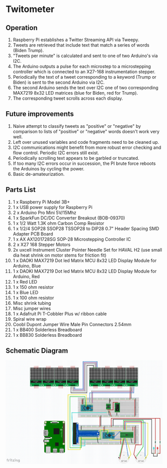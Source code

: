 # Twitometer  

## Operation  
1. Raspberry Pi establishes a Twitter Streaming API via Tweepy.  
2. Tweets are retrieved that include text that match a series of words (Biden Trump).  
3. "Tweets per minute" is calculated and sent to one of two Arduino's via I2C.  
4. The Arduino outputs a pulse for each microstep to a microstepping controller which is connected to an X27-168 instrumentation stepper.  
5. Periodically  the text of a tweet corresponding to a keyword (Trump or Biden) is sent to the second Arduino via I2C.  
6. The second Arduino sends the text over I2C one of two corresponding MAX7219 8x32 LED matrices (blue for Biden, red for Trump).  
7. The corresponding tweet scrolls across each display.  

## Future improvements   
1. Naive attempt to classify tweets as "positive" or "negative" by comparison to lists of "positive" or "negative" words doesn't work very well.   
2. Left over unused variables and code fragments need to be cleaned up.  
3. I2C communications might benefit from more robust error checking and flow control. Periodic I2C errors still exist.  
4. Periodically scrolling text appears to be garbled or truncated.  
5. If too many I2C errors occur in succession, the PI brute force reboots the Arduinos by cycling the power.  
6. Basic de-amateurization.  
 

 ## Parts List
1. 1 x Raspberry Pi Model 3B+
2. 1 x USB power supply for Raspberry Pi
3. 2 x Arduino Pro Mini 5V/15Mhz
4. 1 x SparkFun DC/DC Converter Breakout (BOB-09370)
5. 1 x 1/2 Watt  1.3K ohm Carbon Comp Resistor
6. 1 x 1/2/4 SOP28 SSOP28 TSSOP28 to DIP28 0.7" Header Spacing SMD Adapter PCB Board
7. 1 x AX AX1201728SG SOP-28 Microstepping Controller IC
8. 2 x X27 168 Stepper Motors
9. 2x uxcell Instrument Cluster Pointer Needle Set for HAVAL H2 (use small dia heat shrink on motor stems for friction fit)
10. 1 x DAOKI MAX7219 Dot led Matrix MCU 8x32 LED Display Module for Arduino, Blue
11. 1 x DAOKI MAX7219 Dot led Matrix MCU 8x32 LED Display Module for Arduino, Red
12. 1 x Red LED
13. 1 x 150 ohm resistor
14. 1 x Blue LED
15. 1 x 100 ohm resistor
16. Misc shrink tubing
17. Misc jumper wires
18. 1 x Adafruit Pi T-Cobbler Plus w/ ribbon cable
19. Spiral wire wrap
20. Coobl Dupont Jumper Wire Male Pin Connectors 2.54mm
21. 1 x BB400 Solderless Breadboard 
22. 1 x BB830 Solderless Breadboard

## Schematic Diagram  
![fritzing](./images/fritzing.PNG)